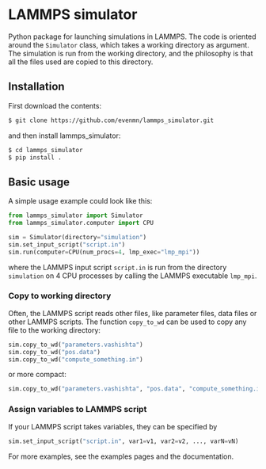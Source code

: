 # LAMMPS simulator
Python package for launching simulations in LAMMPS. The code is oriented around the ```Simulator``` class, which takes a working directory as argument. The simulation is run from the working directory, and the philosophy is that all the files used are copied to this directory.

## Installation
First download the contents:
``` bash
$ git clone https://github.com/evenmn/lammps_simulator.git
```
and then install lammps_simulator:
``` bash
$ cd lammps_simulator
$ pip install .
```

## Basic usage
A simple usage example could look like this:
``` python
from lammps_simulator import Simulator
from lammps_simulator.computer import CPU

sim = Simulator(directory="simulation")
sim.set_input_script("script.in")
sim.run(computer=CPU(num_procs=4, lmp_exec="lmp_mpi"))
```
where the LAMMPS input script ```script.in``` is run from the directory ```simulation``` on 4 CPU processes by calling the LAMMPS executable ```lmp_mpi```.

### Copy to working directory
Often, the LAMMPS script reads other files, like parameter files, data files or other LAMMPS scripts. The function ```copy_to_wd``` can be used to copy any file to the working directory:
``` python
sim.copy_to_wd("parameters.vashishta")
sim.copy_to_wd("pos.data")
sim.copy_to_wd("compute_something.in")
```
or more compact:
``` python
sim.copy_to_wd("parameters.vashishta", "pos.data", "compute_something.in")
```

### Assign variables to LAMMPS script
If your LAMMPS script takes variables, they can be specified by
``` python
sim.set_input_script("script.in", var1=v1, var2=v2, ..., varN=vN)
```

For more examples, see the examples pages and the documentation.
